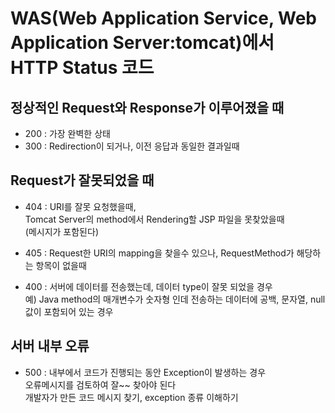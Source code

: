 # WAS(Web Application Service, Web Application Server:tomcat)에서 HTTP Status 코드

## 정상적인 Request와 Response가 이루어졌을 때
* 200 : 가장 완벽한 상태
* 300 : Redirection이 되거나, 이전 응답과 동일한 결과일때

## Request가 잘못되었을 때 
* 404 : URI를 잘못 요청했을때,  
Tomcat Server의 method에서 Rendering할 JSP 파일을 못찾았을때  
(메시지가 포함된다)

* 405 : Request한 URI의 mapping을 찾을수 있으나, RequestMethod가 해당하는 항목이 없을때

* 400 : 서버에 데이터를 전송했는데, 데이터 type이 잘못 되었을 경우  
예) Java method의 매개변수가 숫자형 인데 전송하는 데이터에 공백, 문자열, null 값이 포함되어 있는 경우

## 서버 내부 오류
* 500 : 내부에서 코드가 진행되는 동안 Exception이 발생하는 경우  
오류메시지를 검토하여 잘~~ 찾아야 된다  
개발자가 만든 코드 메시지 찾기, exception 종류 이해하기